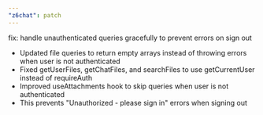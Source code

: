 ```yaml
---
"z6chat": patch
---
```


fix: handle unauthenticated queries gracefully to prevent errors on sign out

- Updated file queries to return empty arrays instead of throwing errors when user is not authenticated
- Fixed getUserFiles, getChatFiles, and searchFiles to use getCurrentUser instead of requireAuth
- Improved useAttachments hook to skip queries when user is not authenticated
- This prevents "Unauthorized - please sign in" errors when signing out